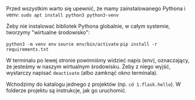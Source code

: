 Przed wszystkim warto się upewnić, że mamy zainstalowanego Pythona i venv:
`sudo apt install python3 python3-venv`

Żeby nie instalować bibliotek Pythona globalnie, w całym systemie, tworzymy "wirtualne środowisko":

`python3 -m venv env`
`source env/bin/activate`
`pip install -r requirements.txt`

W terminalu po lewej stronie powinniśmy widzieć napis (env), oznaczający, że jesteśmy w naszym wirtualnym środowisku.
Żeby z niego wyjść, wystarczy napisać `deactivate` (albo zamknąć okno terminala).

Wchodzimy do katalogu jednego z projektów (np. `cd 1.flask.hello`). W folderze projektu są instrukcje, jak go uruchomić.
